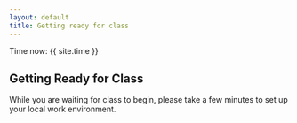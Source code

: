 ```yaml
---
layout: default
title: Getting ready for class
---
```


Time now: {{ site.time }}


## Getting Ready for Class
While you are waiting for class to begin, please take a few minutes to set up your local work environment.
